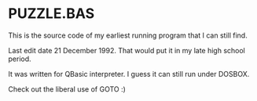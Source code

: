 # PUZZLE.BAS

This is the source code of my earliest running program that I can still find.

Last edit date 21 December 1992. That would put it in my late high school period.

It was written for QBasic interpreter. I guess it can still run under DOSBOX.

Check out the liberal use of GOTO :)